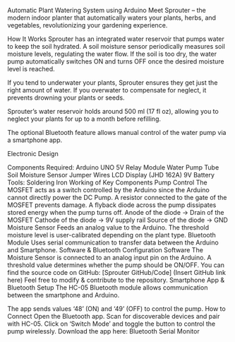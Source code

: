 Automatic Plant Watering System using Arduino
Meet Sprouter – the modern indoor planter that automatically waters your plants, herbs, and vegetables, revolutionizing your gardening experience.

How It Works
Sprouter has an integrated water reservoir that pumps water to keep the soil hydrated. A soil moisture sensor periodically measures soil moisture levels, regulating the water flow. If the soil is too dry, the water pump automatically switches ON and turns OFF once the desired moisture level is reached.

If you tend to underwater your plants, Sprouter ensures they get just the right amount of water. If you overwater to compensate for neglect, it prevents drowning your plants or seeds.

Sprouter’s water reservoir holds around 500 ml (17 fl oz), allowing you to neglect your plants for up to a month before refilling.



The optional Bluetooth feature allows manual control of the water pump via a smartphone app.

Electronic Design


Components Required:
Arduino UNO
5V Relay Module
Water Pump
Tube
Soil Moisture Sensor
Jumper Wires
LCD Display (JHD 162A)
9V Battery
Tools:
Soldering Iron
Working of Key Components
Pump Control
The MOSFET acts as a switch controlled by the Arduino since the Arduino cannot directly power the DC Pump.
A resistor connected to the gate of the MOSFET prevents damage.
A flyback diode across the pump dissipates stored energy when the pump turns off.
Anode of the diode → Drain of the MOSFET
Cathode of the diode → 9V supply rail
Source of the diode → GND
Moisture Sensor
Feeds an analog value to the Arduino.
The threshold moisture level is user-calibrated depending on the plant type.
Bluetooth Module
Uses serial communication to transfer data between the Arduino and Smartphone.
Software & Bluetooth Configuration
Software
The Moisture Sensor is connected to an analog input pin on the Arduino.
A threshold value determines whether the pump should be ON/OFF.
You can find the source code on GitHub: [Sprouter GitHub/Code] (Insert GitHub link here)
Feel free to modify & contribute to the repository.
Smartphone App & Bluetooth Setup
The HC-05 Bluetooth module allows communication between the smartphone and Arduino.

The app sends values ‘48’ (ON) and ‘49’ (OFF) to control the pump.
How to Connect
Open the Bluetooth app.
Scan for discoverable devices and pair with HC-05.
Click on ‘Switch Mode’ and toggle the button to control the pump wirelessly.
Download the app here:
Bluetooth Serial Monitor

